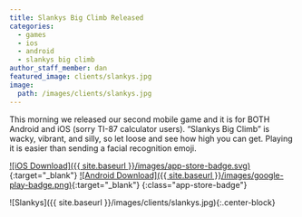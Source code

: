 ```yaml
---
title: Slankys Big Climb Released
categories:
  - games
  - ios
  - android
  - slankys big climb
author_staff_member: dan
featured_image: clients/slankys.jpg
image:
  path: /images/clients/slankys.jpg
---
```


This morning we released our second mobile game and it is for BOTH Android and iOS (sorry TI-87 calculator users). “Slankys Big Climb” is wacky, vibrant, and silly, so let loose and see how high you can get. Playing it is easier than sending a facial recognition emoji.

[![iOS Download]({{ site.baseurl }}/images/app-store-badge.svg)](https://itunes.apple.com/us/app/slankys-big-climb-endless-run/id1280790074?mt=8){:target="_blank"}
[![Android Download]({{ site.baseurl }}/images/google-play-badge.png)](https://play.google.com/store/apps/details?id=com.base11studios.infiniteclimb&hl=en){:target="_blank"}
{:class="app-store-badge"}

![Slankys]({{ site.baseurl }}/images/clients/slankys.jpg){:.center-block}
